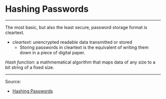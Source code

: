 # Hashing Passwords
-- -

The most basic, but also the least secure, password storage format is cleartext.  
- *cleartext:* unencrypted readable data transmitted or stored  
  - Storing passwords in cleartext is the equivalent of writing them down in a piece of digital paper.

*Hash function:* a mathmematical algorithm that maps data of any size to a bit string of a fixed size. 

-- - 

Source:  
- [Hashing Passwords](https://auth0.com/blog/hashing-passwords-one-way-road-to-security/)